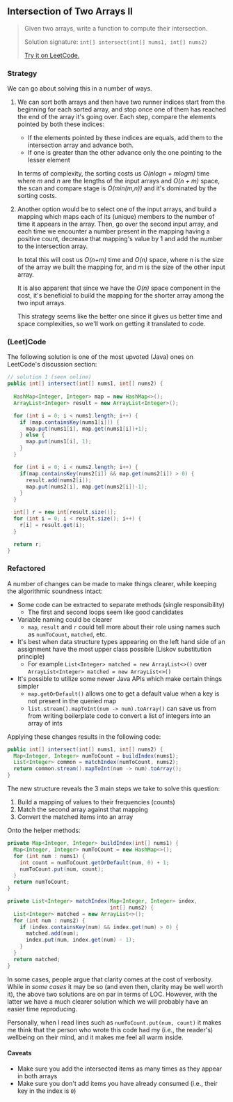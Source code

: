 ## Intersection of Two Arrays II
> Given two arrays, write a function to compute their intersection.
>
> Solution signature: `int[] intersect(int[] nums1, int[] nums2) `
>
> [Try it on LeetCode.](https://leetcode.com/problems/intersection-of-two-arrays-ii/)



### Strategy

We can go about solving this in a number of ways.

1. We can sort both arrays and then have two runner indices start from the beginning for each sorted array, and stop once one of them has reached the end of the array it's going over. Each step, compare the elements pointed by both these indices:
  
   * If the elements pointed by these indices are equals, add them to the intersection array and advance both.
   * If one is greater than the other advance only the one pointing to the lesser element
   
   In terms of complexity, the sorting costs us *O(nlogn + mlogm)* time where *m* and *n* are the lengths of the input arrays and *O(n + m)* space, the scan and compare stage is *O(min(m,n))* and it's dominated by the sorting costs.

2. Another option would be to select one of the input arrays, and build a mapping which maps each of its (unique) members to the number of time it appears in the array. Then, go over the second input array, and each time we encounter a number present in the mapping having a positive count, decrease that mapping's value by 1 and add the number to the intersection array. 

   In total this will cost us *O(n+m)* time and *O(n)* space, where *n* is the size of the array we built the mapping for, and *m* is the size of the other input array. 

   It is also apparent that since we have the *O(n)* space component in the cost, it's beneficial to build the mapping for the shorter array among the two input arrays.

   This strategy seems like the better one since it gives us better time and space complexities, so we'll work on getting it translated to code.



### (Leet)Code

The following solution is one of the most upvoted (Java) ones on LeetCode's discussion section:

```java
// solution 1 (seen online)
public int[] intersect(int[] nums1, int[] nums2) {
  
  HashMap<Integer, Integer> map = new HashMap<>();
  ArrayList<Integer> result = new ArrayList<Integer>();

  for (int i = 0; i < nums1.length; i++) {
    if (map.containsKey(nums1[i])) {
      map.put(nums1[i], map.get(nums1[i])+1);
    } else {
      map.put(nums1[i], 1);
    }
  }

  for (int i = 0; i < nums2.length; i++) {
    if(map.containsKey(nums2[i]) && map.get(nums2[i]) > 0) {
      result.add(nums2[i]);
      map.put(nums2[i], map.get(nums2[i])-1);
    }
  }

  int[] r = new int[result.size()];
  for (int i = 0; i < result.size(); i++) {
    r[i] = result.get(i);
  }

  return r;
}
```



### Refactored

A number of changes can be made to make things clearer, while keeping the algorithmic soundness intact:

 - Some code can be extracted to separate methods (single responsibility)
	 - The first and second loops seem like good candidates
 - Variable naming could be clearer 
	 - `map`, `result` and `r` could tell more about their role using names such as `numToCount`, `matched`, etc.
 - It's best when data structure types appearing on the left hand side of an assignment have the most upper class possible (Liskov substitution principle)
	 - For example `List<Integer> matched = new ArrayList<>()` over `ArrayList<Integer> matched = new ArrayList<>()`
 - It's possible to utilize some newer Java APIs which make certain things simpler
	 -  `map.getOrDefault()` allows one to get a default value when a key is not present in the queried map
	 - `list.stream().mapToInt(num -> num).toArray()` can save us from from writing boilerplate code to convert a list of integers into an array of ints

Applying these changes results in the following code:

```java
public int[] intersect(int[] nums1, int[] nums2) {
  Map<Integer, Integer> numToCount = buildIndex(nums1);
  List<Integer> common = matchIndex(numToCount, nums2);
  return common.stream().mapToInt(num -> num).toArray();
}
```
The new structure reveals the 3 main steps we take to solve this question:

 1. Build a mapping of values to their frequencies (counts)
 3. Match the second array against that mapping
 4. Convert the matched items into an array

Onto the helper methods:

```java
private Map<Integer, Integer> buildIndex(int[] nums1) {  
  Map<Integer, Integer> numToCount = new HashMap<>();  
  for (int num : nums1) {  
    int count = numToCount.getOrDefault(num, 0) + 1;  
    numToCount.put(num, count);  
  }
  return numToCount;  
}  

private List<Integer> matchIndex(Map<Integer, Integer> index,
                                 int[] nums2) {
  List<Integer> matched = new ArrayList<>();
  for (int num : nums2) {
    if (index.containsKey(num) && index.get(num) > 0) {
      matched.add(num);
      index.put(num, index.get(num) - 1);
    }
  }
  return matched;
}

```

In some cases, people argue that clarity comes at the cost of verbosity. 
While in *some cases* it may be so (and even then, clarity may be well worth it), the above two solutions are on par in terms of LOC.  However, with the latter we have a much clearer solution which we will probably have an easier time reproducing.

Personally, when I read lines such as `numToCount.put(num, count)` it makes me think that the person who wrote this code had my (i.e., the reader's) wellbeing on their mind, and it makes me feel all warm inside.



#### Caveats

* Make sure you add the intersected items as many times as they appear in both arrays
* Make sure you don't add items you have already consumed (i.e., their key in the index is `0`)

